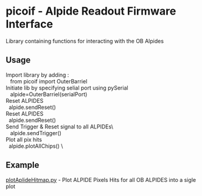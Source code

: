 # picoif - Alpide Readout Firmware Interface
Library containing functions for interacting with the OB Alpides  

## Usage
Import library by adding : \
&nbsp;&nbsp; from picoif import OuterBarriel \
Initiate lib by specifying selial port using pySerial \
&nbsp;&nbsp; alpide=OuterBarriel(serialPort) \
Reset ALPIDES \
&nbsp;&nbsp;alpide.sendReset() \
Reset ALPIDES \
&nbsp;&nbsp;alpide.sendReset() \
Send Trigger & Reset signal to all ALPIDEs\ \
&nbsp;&nbsp; alpide.sendTrigger() \
Plot all pix hits \
&nbsp;&nbsp;alpide.plotAllChips() \

## Example
[plotAplideHitmap.py](plotAplideHitmap.py) - Plot ALPIDE Pixels Hits for all OB ALPIDES into a sigle plot
